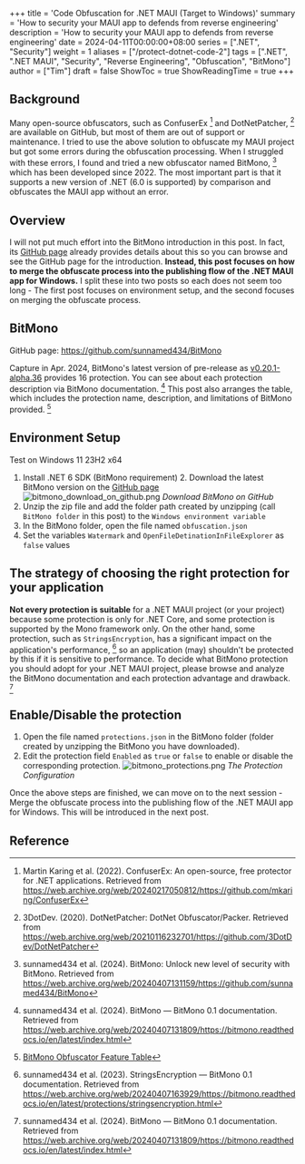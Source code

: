 +++
title = 'Code Obfuscation for .NET MAUI (Target to Windows)'
summary = 'How to security your MAUI app to defends from reverse engineering'
description = 'How to security your MAUI app to defends from reverse engineering'
date = 2024-04-11T00:00:00+08:00
series = [".NET", "Security"]
weight = 1
aliases = ["/protect-dotnet-code-2"]
tags = [".NET", ".NET MAUI", "Security", "Reverse Engineering", "Obfuscation", "BitMono"]
author = ["Tim"]
draft = false
ShowToc = true
ShowReadingTime = true
+++

## Background
[comment]: <.NET MAUI is the brand-new development framework proposed by Microsft in May 2020. It is a younger framework and technology whose key characteristic is that developers can write native apps and deploy to multiple platforms with one code base using C# language.>

Many open-source obfuscators, such as ConfuserEx [^1] and DotNetPatcher, [^2] are available on GitHub, but most of them are out of support or maintenance. I tried to use the above solution to obfuscate my MAUI project but got some errors during the obfuscation processing. When I struggled with these errors, I found and tried a new obfuscator named BitMono, [^3] which has been developed since 2022. The most important part is that it supports a new version of .NET (6.0 is supported) by comparison and obfuscates the MAUI app without an error.

## Overview
I will not put much effort into the BitMono introduction in this post. In fact, its [GitHub page](https://github.com/sunnamed434/BitMono) already provides details about this so you can browse and see the GitHub page for the introduction. **Instead, this post focuses on how to merge the obfuscate process into the publishing flow of the .NET MAUI app for Windows.** I split these into two posts so each does not seem too long - The first post focuses on environment setup, and the second focuses on merging the obfuscate process.

## BitMono
GitHub page: https://github.com/sunnamed434/BitMono

Capture in Apr. 2024, BitMono's latest version of pre-release as [v0.20.1-alpha.36](https://github.com/sunnamed434/BitMono/releases/tag/v0.20.1-alpha.36) provides 16 protection. You can see about each protection description via BitMono documentation. [^4] This post also arranges the table, which includes the protection name, description, and limitations of BitMono provided. [^5]

## Environment Setup
Test on Windows 11 23H2 x64
1. Install .NET 6 SDK (BitMono requirement)
   2. Download the latest BitMono version on the [GitHub page](https://github.com/sunnamed434/BitMono/releases)
      ![bitmono_download_on_github.png](/images/protect-dotnet-code-2/bitmono_download_on_github.png "Download BitMono on GitHub")
      *Download BitMono on GitHub*
2. Unzip the zip file and add the folder path created by unzipping (call `BitMono folder` in this post) to the `Windows environment variable`
3. In the BitMono folder, open the file named `obfuscation.json`
4. Set the variables `Watermark` and `OpenFileDetinationInFileExplorer` as `false` values

## The strategy of choosing the right protection for your application
**Not every protection is suitable** for a .NET MAUI project (or your project) because some protection is only for .NET Core, and some protection is supported by the Mono framework only. On the other hand, some protection, such as `StringsEncryption`, has a significant impact on the application's performance, [^6] so an application (may) shouldn't be protected by this if it is sensitive to performance. To decide what BitMono protection you should adopt for your .NET MAUI project, please browse and analyze the BitMono documentation and each protection advantage and drawback. [^4]

## Enable/Disable the protection
1. Open the file named `protections.json` in the BitMono folder (folder created by unzipping the BitMono you have downloaded).
2. Edit the protection field `Enabled` as `true` or `false` to enable or disable the corresponding protection.
   ![bitmono_protections.png](/images/protect-dotnet-code-2/bitmono_protections.png "The Protection Configuration")
   *The Protection Configuration*

Once the above steps are finished, we can move on to the next session - Merge the obfuscate process into the publishing flow of the .NET MAUI app for Windows. This will be introduced in the next post.

## Reference
[^1]: Martin Karing et al. (2022). ConfuserEx: An open-source, free protector for .NET applications. Retrieved from https://web.archive.org/web/20240217050812/https://github.com/mkaring/ConfuserEx
[^2]: 3DotDev. (2020). DotNetPatcher: DotNet Obfuscator/Packer. Retrieved from https://web.archive.org/web/20210116232701/https://github.com/3DotDev/DotNetPatcher
[^3]: sunnamed434 et al. (2024). BitMono: Unlock new level of security with BitMono. Retrieved from https://web.archive.org/web/20240407131159/https://github.com/sunnamed434/BitMono
[^4]: sunnamed434 et al. (2024). BitMono — BitMono 0.1 documentation. Retrieved from https://web.archive.org/web/20240407131809/https://bitmono.readthedocs.io/en/latest/index.html
[^5]: [BitMono Obfuscator Feature Table](/posts/bitmono-obfuscator-feature-table)
[^6]: sunnamed434 et al. (2023). StringsEncryption — BitMono 0.1 documentation. Retrieved from https://web.archive.org/web/20240407163929/https://bitmono.readthedocs.io/en/latest/protections/stringsencryption.html